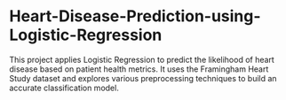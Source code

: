 # Heart-Disease-Prediction-using-Logistic-Regression
This project applies Logistic Regression to predict the likelihood of heart disease based on patient health metrics. It uses the Framingham Heart Study dataset and explores various preprocessing techniques to build an accurate classification model.
